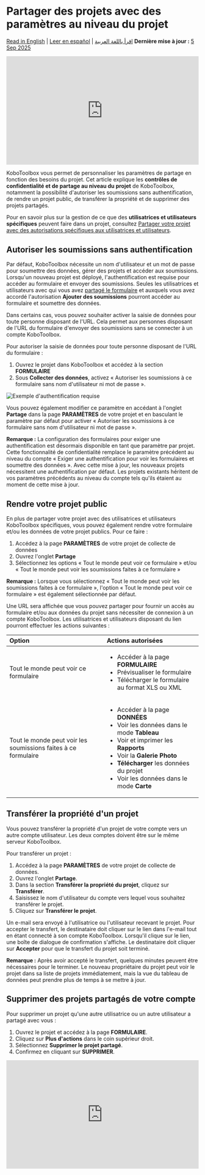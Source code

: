 # Partager des projets avec des paramètres au niveau du projet
<a href="../project_sharing_settings.html">Read in English</a> | <a href="../es/project_sharing_settings.html">Leer en español</a> | <a href="../ar/project_sharing_settings.html">اقرأ باللغة العربية</a>
**Dernière mise à jour :** <a href="https://github.com/kobotoolbox/docs/blob/03c0981e6da0be6aec3385dfe68b2ebb0f71b2f8/source/project_sharing_settings.md" class="reference">5 Sep 2025</a>

<iframe src="https://www.youtube.com/embed/vRuAan0aSfY?si=FbKeyjF9XitYdUWC" style="width: 100%; aspect-ratio: 16 / 9; height: auto; border: 0;" title="YouTube video player" frameborder="0" allow="accelerometer; autoplay; clipboard-write; encrypted-media; gyroscope; picture-in-picture; web-share" allowfullscreen></iframe>

KoboToolbox vous permet de personnaliser les paramètres de partage en fonction des besoins du projet. Cet article explique les **contrôles de confidentialité et de partage au niveau du projet** de KoboToolbox, notamment la possibilité d'autoriser les soumissions sans authentification, de rendre un projet public, de transférer la propriété et de supprimer des projets partagés.

<p class="note">
  Pour en savoir plus sur la gestion de ce que des <strong>utilisatrices et utilisateurs spécifiques</strong> peuvent faire dans un projet, consultez <a href="https://support.kobotoolbox.org/managing_permissions.html">Partager votre projet avec des autorisations spécifiques aux utilisatrices et utilisateurs</a>.
</p>

## Autoriser les soumissions sans authentification

Par défaut, KoboToolbox nécessite un nom d'utilisateur et un mot de passe pour soumettre des données, gérer des projets et accéder aux soumissions. Lorsqu'un nouveau projet est déployé, l'authentification est requise pour accéder au formulaire et envoyer des soumissions. Seules les utilisatrices et utilisateurs avec qui vous avez [partagé le formulaire](https://support.kobotoolbox.org/managing_permissions.html) et auxquels vous avez accordé l'autorisation **Ajouter des soumissions** pourront accéder au formulaire et soumettre des données.

Dans certains cas, vous pouvez souhaiter activer la saisie de données pour toute personne disposant de l'URL. Cela permet aux personnes disposant de l'URL du formulaire d'envoyer des soumissions sans se connecter à un compte KoboToolbox.

Pour autoriser la saisie de données pour toute personne disposant de l'URL du formulaire :
1. Ouvrez le projet dans KoboToolbox et accédez à la section **FORMULAIRE**
2. Sous **Collecter des données**, activez « Autoriser les soumissions à ce formulaire sans nom d'utilisateur ni mot de passe ».

![Exemple d'authentification requise](images/project_sharing_settings/require_authentication.png)

Vous pouvez également modifier ce paramètre en accédant à l'onglet **Partage** dans la page **PARAMÈTRES** de votre projet et en basculant le paramètre par défaut pour activer « Autoriser les soumissions à ce formulaire sans nom d'utilisateur ni mot de passe ».

<p class="note">
  <strong>Remarque :</strong> La configuration des formulaires pour exiger une authentification est désormais disponible en tant que paramètre par projet. Cette fonctionnalité de confidentialité remplace le paramètre précédent au niveau du compte « Exiger une authentification pour voir les formulaires et soumettre des données ». Avec cette mise à jour, les nouveaux projets nécessitent une authentification par défaut. Les projets existants héritent de vos paramètres précédents au niveau du compte tels qu'ils étaient au moment de cette mise à jour.
</p>

## Rendre votre projet public

En plus de partager votre projet avec des utilisatrices et utilisateurs KoboToolbox spécifiques, vous pouvez également rendre votre formulaire et/ou les données de votre projet publics. Pour ce faire :

1. Accédez à la page **PARAMÈTRES** de votre projet de collecte de données
2. Ouvrez l'onglet **Partage**
3. Sélectionnez les options « Tout le monde peut voir ce formulaire » et/ou « Tout le monde peut voir les soumissions faites à ce formulaire »

<p class="note">
  <strong>Remarque :</strong> Lorsque vous sélectionnez « Tout le monde peut voir les soumissions faites à ce formulaire », l'option « Tout le monde peut voir ce formulaire » est également sélectionnée par défaut.
</p>

Une URL sera affichée que vous pouvez partager pour fournir un accès au formulaire et/ou aux données du projet sans nécessiter de connexion à un compte KoboToolbox. Les utilisatrices et utilisateurs disposant du lien pourront effectuer les actions suivantes :

| **Option**    | **Actions autorisées**                                |
| :----------------- | :--------------------------------------------- |
| Tout le monde peut voir ce formulaire              | <ul><li>Accéder à la page **FORMULAIRE**</li> <li>Prévisualiser le formulaire</li> <li>Télécharger le formulaire au format XLS ou XML</li></ul> |
| Tout le monde peut voir les soumissions faites à ce formulaire      | <ul><li>Accéder à la page **DONNÉES**</li><li>Voir les données dans le mode **Tableau**</li><li>Voir et imprimer les **Rapports**</li><li>Voir la **Galerie Photo**</li><li>**Télécharger** les données du projet</li><li>Voir les données dans le mode **Carte**</li></ul> |

## Transférer la propriété d'un projet

Vous pouvez transférer la propriété d'un projet de votre compte vers un autre compte utilisateur. Les deux comptes doivent être sur le même serveur KoboToolbox.

Pour transférer un projet :
1. Accédez à la page **PARAMÈTRES** de votre projet de collecte de données.
2. Ouvrez l'onglet **Partage**.
3. Dans la section **Transférer la propriété du projet**, cliquez sur **Transférer**.
4. Saisissez le nom d'utilisateur du compte vers lequel vous souhaitez transférer le projet.
5. Cliquez sur **Transférer le projet**.
   
Un e-mail sera envoyé à l'utilisatrice ou l'utilisateur recevant le projet. Pour accepter le transfert, le destinataire doit cliquer sur le lien dans l'e-mail tout en étant connecté à son compte KoboToolbox. Lorsqu'il clique sur le lien, une boîte de dialogue de confirmation s'affiche. Le destinataire doit cliquer sur **Accepter** pour que le transfert du projet soit terminé.

<p class="note">
  <strong>Remarque :</strong> Après avoir accepté le transfert, quelques minutes peuvent être nécessaires pour le terminer. Le nouveau propriétaire du projet peut voir le projet dans sa liste de projets immédiatement, mais la vue du tableau de données peut prendre plus de temps à se mettre à jour.
</p>

## Supprimer des projets partagés de votre compte

Pour supprimer un projet qu'une autre utilisatrice ou un autre utilisateur a partagé avec vous :

1. Ouvrez le projet et accédez à la page **FORMULAIRE**.
2. Cliquez sur <i class="k-icon-more"></i> **Plus d'actions** dans le coin supérieur droit.
3. Sélectionnez **Supprimer le projet partagé**.
4. Confirmez en cliquant sur **SUPPRIMER**.

<iframe src="https://www.youtube.com/embed/EZyj0tQXtzA?si=EmE0bahqxFAW2Fqm" style="width: 100%; aspect-ratio: 16 / 9; height: auto; border: 0;" title="YouTube video player" frameborder="0" allow="accelerometer; autoplay; clipboard-write; encrypted-media; gyroscope; picture-in-picture; web-share" allowfullscreen></iframe>